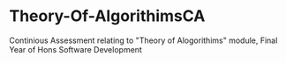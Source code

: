 # Theory-Of-AlgorithimsCA
Continious Assessment relating to "Theory of Alogorithims" module, Final Year of Hons Software Development
